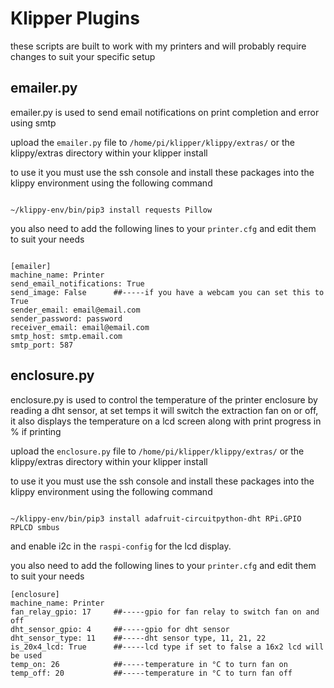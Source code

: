 # Klipper Plugins

these scripts are built to work with my printers and will probably require changes to suit your specific setup







## emailer.py

emailer.py is used to send email notifications on print completion and error using smtp

upload the `emailer.py` file to `/home/pi/klipper/klippy/extras/` or the klippy/extras directory within your klipper install


to use it you must use the ssh console and install these packages into the klippy environment using the following command

```

~/klippy-env/bin/pip3 install requests Pillow

```

you also need to add the following lines to your `printer.cfg` and edit them to suit your needs


```

[emailer]
machine_name: Printer
send_email_notifications: True
send_image: False      ##-----if you have a webcam you can set this to True
sender_email: email@email.com
sender_password: password
receiver_email: email@email.com
smtp_host: smtp.email.com
smtp_port: 587

```






## enclosure.py


enclosure.py is used to control the temperature of the printer enclosure by reading a dht sensor, at set temps it will switch the extraction fan on or off,
it also displays the temperature on a lcd screen along with print progress in % if printing


upload the `enclosure.py` file to `/home/pi/klipper/klippy/extras/` or the klippy/extras directory within your klipper install


to use it you must use the ssh console and install these packages into the klippy environment using the following command


```

~/klippy-env/bin/pip3 install adafruit-circuitpython-dht RPi.GPIO RPLCD smbus

```

and enable i2c in the `raspi-config` for the lcd display.



you also need to add the following lines to your `printer.cfg` and edit them to suit your needs


```
[enclosure]
machine_name: Printer   
fan_relay_gpio: 17     ##-----gpio for fan relay to switch fan on and off
dht_sensor_gpio: 4     ##-----gpio for dht sensor
dht_sensor_type: 11    ##-----dht sensor type, 11, 21, 22
is_20x4_lcd: True      ##-----lcd type if set to false a 16x2 lcd will be used
temp_on: 26            ##-----temperature in °C to turn fan on
temp_off: 20           ##-----temperature in °C to turn fan off

```



